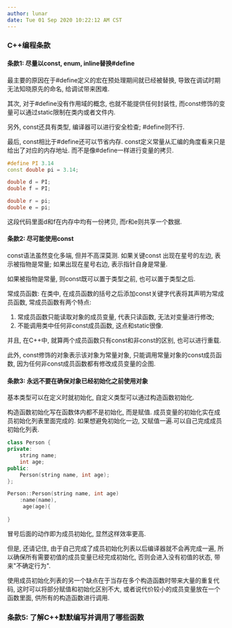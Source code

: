 ```yaml
---
author: lunar
date: Tue 01 Sep 2020 10:22:12 AM CST
---
```


### C++编程条款

#### 条款1: 尽量以const, enum, inline替换#define

最主要的原因在于#define定义的宏在预处理期间就已经被替换, 导致在调试时期无法知晓原先的命名, 给调试带来困难.

其次, 对于#define没有作用域的概念, 也就不能提供任何封装性, 而const修饰的变量可以通过static限制在类内或者文件内. 

另外, const还具有类型, 编译器可以进行安全检查; #define则不行.

最后, const相比于#define还可以节省内存.
const定义常量从汇编的角度看来只是给出了对应的内存地址. 而不是像#define一样进行变量的拷贝.
```c++
#define PI 3.14
const double pi = 3.14;

double d = PI;
double f = PI;

double r = pi;
double e = pi;
```
这段代码里面d和f在内存中均有一份拷贝, 而r和e则共享一个数据.

#### 条款2: 尽可能使用const

const语法虽然变化多端, 但并不高深莫测. 如果关键const 出现在星号的左边, 表示被指物是常量; 如果出现在星号右边, 表示指针自身是常量.

如果被指物是常量, 则const既可以置于类型之前, 也可以置于类型之后.

常成员函数: 在类中, 在成员函数的括号之后添加const关键字代表将其声明为常成员函数, 常成员函数有两个特点:
1. 常成员函数只能读取对象的成员变量, 代表只读函数, 无法对变量进行修改;
2. 不能调用类中任何非const成员函数, 这点和static很像.

并且, 在C++中, 就算两个成员函数只有const和非const的区别, 也可以进行重载.

此外, const修饰的对象表示该对象为常量对象, 只能调用常量对象的const成员函数, 因为任何非const成员函数都有修改成员变量的企图.

#### 条款3: 永远不要在确保对象已经初始化之前使用对象

基本类型可以在定义时就初始化, 自定义类型可以通过构造函数初始化.

构造函数初始化写在函数体内都不是初始化, 而是赋值. 成员变量的初始化实在成员初始化列表里面完成的. 如果想避免初始化一边, 又赋值一遍.可以自己完成成员初始化列表.
```c++
class Person {
private:
    string name;
    int age;
public:
    Person(string name, int age);
};

Person::Person(string name, int age)
    :name(name),
     age(age){
    
}
```

冒号后面的动作即为成员初始化, 显然这样效率更高.

但是, 还请记住, 由于自己完成了成员初始化列表以后编译器就不会再完成一遍, 所以确保所有需要初值的成员变量已经完成初始化, 否则会进入没有初值的状态, 带来"不确定行为".

使用成员初始化列表的另一个缺点在于当存在多个构造函数时带来大量的重复代码, 这时可以将部分赋值和初始化区别不大, 或者说代价较小的成员变量放在一个函数里面, 供所有的构造函数进行调用.

### 条款5: 了解C++默默编写并调用了哪些函数


